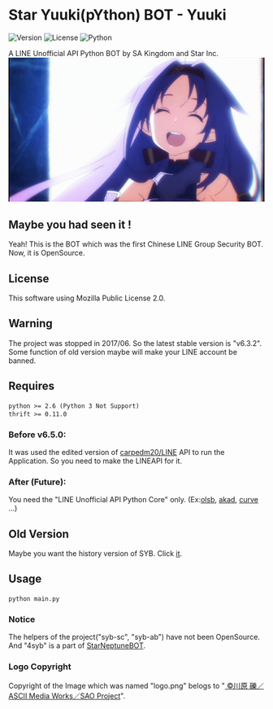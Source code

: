 Star Yuuki(pYthon) BOT - Yuuki
==================
![Version](https://img.shields.io/badge/v6.3.2-OpenSource-33FF33.svg) ![License](https://img.shields.io/badge/license-MPL--2.0-FF8800.svg) ![Python](https://img.shields.io/badge/python-2.x-0066FF.svg)

A LINE Unofficial API  Python BOT by SA Kingdom and Star Inc.
![ICON](logo.png)

## Maybe you had seen it !
Yeah! This is the BOT which was the first Chinese LINE Group Security BOT.
Now, it is OpenSource.

## License
This software using Mozilla Public License 2.0.

## Warning
The project was stopped in 2017/06. So the latest stable version is "v6.3.2". Some function of old version maybe will make your LINE account be banned.

## Requires
    python >= 2.6 (Python 3 Not Support)
    thrift >= 0.11.0

### Before v6.5.0:
It was used the edited version of [carpedm20/LINE](https://github.com/carpedm20/LINE) API to run the Application. So you need to make the LINEAPI for it.

### After (Future):
You need the "LINE  Unofficial  API Python Core" only. (Ex:[olsb](https://github.com/star-inc/olsb_cores),  [akad](https://pypi.org/project/akad), [curve](https://pypi.org/project/curve) ...)

## Old Version
Maybe you want the history version of SYB. Click [it](https://github.com/star-inc/star_yuuki_bot/releases/tag/old-versions).

## Usage
    python main.py

### Notice
The helpers of the project("syb-sc", "syb-ab") have not been  OpenSource. And "4syb" is a part of [StarNeptuneBOT](https://starinc.xyz/snb).

### Logo Copyright
Copyright of the Image which was named "logo.png" belogs to "[ 	©川原 礫／ASCII Media Works／SAO Project](https://www.aniplex.co.jp)".
